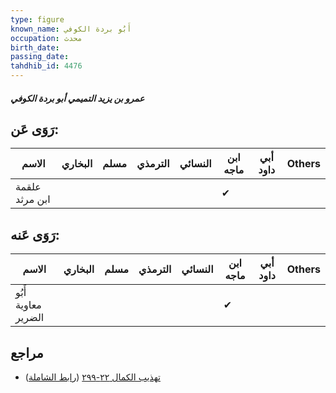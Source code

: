 ```yaml
---
type: figure
known_name: أَبُو بردة الكوفي
occupation: محدث
birth_date:
passing_date:
tahdhib_id: 4476
---
```

##### عمرو بن يزيد التميمي أبو بردة الكوفي

## رَوَى عَن:
| الاسم          | البخاري | مسلم | الترمذي | النسائي | ابن ماجه | أبي داود | Others |
| -------------- | ------- | ---- | ------- | ------- | -------- | -------- | ------ |
| علقمة ابن مرثد |         |      |         |         | ✔        |          |        |
## رَوَى عَنه:
| الاسم               | البخاري | مسلم | الترمذي | النسائي | ابن ماجه | أبي داود | Others |
| ------------------- | ------- | ---- | ------- | ------- | -------- | -------- | ------ |
| أَبُو معاوية الضرير |         |      |         |         | ✔        |          |        |
## مراجع
- [تهذيب الكمال ٢٢-٢٩٩](obsidian://open?vault=Tahdhib-al-Kamal&file=Figures/٤٤٧٦-عمرو%20بن%20يزيد%20التميمي%20أبو%20بردة%20الكوفي) ([رابط الشاملة](https://shamela.ws/book/3722/11552))